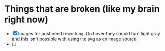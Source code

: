 # Things that are broken (like my brain right now)

- [x] Images for post need reworking. On hover they should turn light gray and this isn't possible with using the svg as an image source. 
- [ ] 